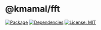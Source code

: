 # @kmamal/fft

[![Package](https://img.shields.io/npm/v/%2540kmamal%252Ffft)](https://www.npmjs.com/package/@kmamal/fft)
[![Dependencies](https://img.shields.io/librariesio/release/npm/@kmamal/fft)](https://libraries.io/npm/@kmamal%2Ffft)
[![License: MIT](https://img.shields.io/badge/License-MIT-yellow.svg)](https://opensource.org/licenses/MIT)
